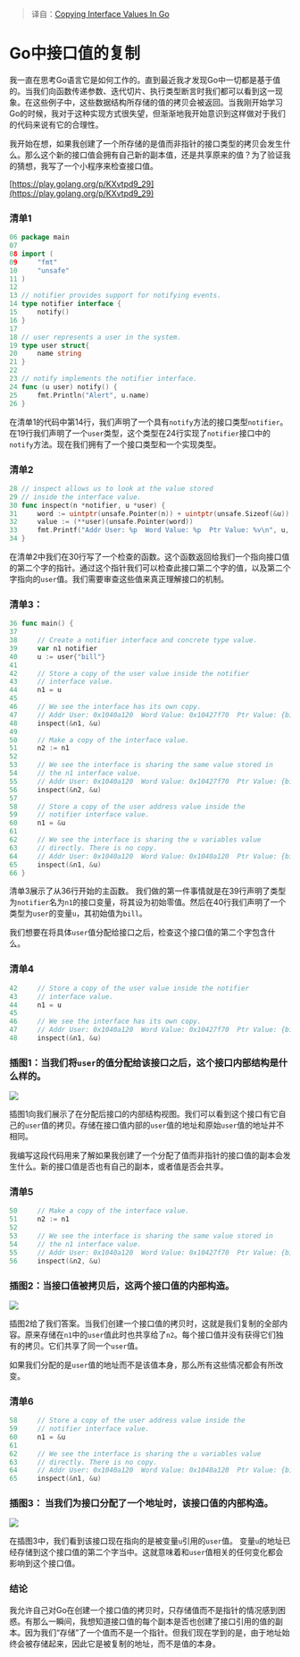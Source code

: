 > 译自：[Copying Interface Values In Go](https://www.ardanlabs.com/blog/2016/05/copying-interface-values-in-go.html)

# Go中接口值的复制

我一直在思考Go语言它是如何工作的。直到最近我才发现Go中一切都是基于值的。当我们向函数传递参数、迭代切片、执行类型断言时我们都可以看到这一现象。在这些例子中，这些数据结构所存储的值的拷贝会被返回。当我刚开始学习Go的时候，我对于这种实现方式很失望，但渐渐地我开始意识到这样做对于我们的代码来说有它的合理性。

我开始在想，如果我创建了一个所存储的是值而非指针的接口类型的拷贝会发生什么。那么这个新的接口值会拥有自己新的副本值，还是共享原来的值？为了验证我的猜想，我写了一个小程序来检查接口值。

[https://play.golang.org/p/KXvtpd9_29](https://play.golang.org/p/KXvtpd9_29)

### 清单1

```go
06 package main
07
08 import (
09     "fmt"
10     "unsafe"
11 )
12  
13 // notifier provides support for notifying events.
14 type notifier interface {
15     notify()
16 }
17  
18 // user represents a user in the system.
19 type user struct{
20     name string
21 }
22  
23 // notify implements the notifier interface.
24 func (u user) notify() {
25     fmt.Println("Alert", u.name)
26 }
```

在清单1的代码中第14行，我们声明了一个具有`notify`方法的接口类型`notifier`。在19行我们声明了一个`user`类型，这个类型在24行实现了`notifier`接口中的`notify`方法。现在我们拥有了一个接口类型和一个实现类型。

### 清单2

```go
28 // inspect allows us to look at the value stored
29 // inside the interface value.
30 func inspect(n *notifier, u *user) {
31     word := uintptr(unsafe.Pointer(n)) + uintptr(unsafe.Sizeof(&u))
32     value := (**user)(unsafe.Pointer(word))
33     fmt.Printf("Addr User: %p  Word Value: %p  Ptr Value: %v\n", u, *value, **value)
34 }
```

在清单2中我们在30行写了一个检查的函数。这个函数返回给我们一个指向接口值的第二个字的指针。通过这个指针我们可以检查此接口第二个字的值，以及第二个字指向的`user`值。我们需要审查这些值来真正理解接口的机制。

### 清单3：

```go
36 func main() {
37
38     // Create a notifier interface and concrete type value.
39     var n1 notifier
40     u := user{"bill"}
41
42     // Store a copy of the user value inside the notifier
43     // interface value.
44     n1 = u
45
46     // We see the interface has its own copy.
47     // Addr User: 0x1040a120  Word Value: 0x10427f70  Ptr Value: {bill}
48     inspect(&n1, &u)
49
50     // Make a copy of the interface value.
51     n2 := n1
52 	
53     // We see the interface is sharing the same value stored in
54     // the n1 interface value.
55     // Addr User: 0x1040a120  Word Value: 0x10427f70  Ptr Value: {bill}
56     inspect(&n2, &u)
57
58     // Store a copy of the user address value inside the
59     // notifier interface value.
60     n1 = &u
61
62     // We see the interface is sharing the u variables value
63     // directly. There is no copy.
64     // Addr User: 0x1040a120  Word Value: 0x1040a120  Ptr Value: {bill}
65     inspect(&n1, &u)
66 }
```

清单3展示了从36行开始的主函数。 我们做的第一件事情就是在39行声明了类型为`notifier`名为`n1`的接口变量，将其设为初始零值。然后在40行我们声明了一个类型为`user`的变量`u`，其初始值为`bill`。

我们想要在将具体`user`值分配给接口之后，检查这个接口值的第二个字包含什么。

### 清单4

```go
42     // Store a copy of the user value inside the notifier
43     // interface value.
44     n1 = u
45
46     // We see the interface has its own copy.
47     // Addr User: 0x1040a120  Word Value: 0x10427f70  Ptr Value: {bill}
48     inspect(&n1, &u)
```

### 插图1：当我们将`user`的值分配给该接口之后，这个接口内部结构是什么样的。

![](https://www.ardanlabs.com/images/goinggo/69_figure1.png)

插图1向我们展示了在分配后接口的内部结构视图。我们可以看到这个接口有它自己的`user`值的拷贝。存储在接口值内部的`user`值的地址和原始`user`值的地址并不相同。

我编写这段代码用来了解如果我创建了一个分配了值而非指针的接口值的副本会发生什么。新的接口值是否也有自己的副本，或者值是否会共享。

### 清单5

```go
50     // Make a copy of the interface value.
51     n2 := n1
52 	
53     // We see the interface is sharing the same value stored in
54     // the n1 interface value.
55     // Addr User: 0x1040a120  Word Value: 0x10427f70  Ptr Value: {bill}
56     inspect(&n2, &u)
```

### 插图2：当接口值被拷贝后，这两个接口值的内部构造。

![](https://www.ardanlabs.com/images/goinggo/69_figure2.png)

插图2给了我们答案。当我们创建一个接口值的拷贝时，这就是我们复制的全部内容。原来存储在`n1`中的`user`值此时也共享给了`n2`。每个接口值并没有获得它们独有的拷贝。它们共享了同一个`user`值。

如果我们分配的是`user`值的地址而不是该值本身，那么所有这些情况都会有所改变。

### 清单6

```go
58     // Store a copy of the user address value inside the
59     // notifier interface value.
60     n1 = &u
61
62     // We see the interface is sharing the u variables value
63     // directly. There is no copy.
64     // Addr User: 0x1040a120  Word Value: 0x1040a120  Ptr Value: {bill}
65     inspect(&n1, &u)
```

### 插图3： 当我们为接口分配了一个地址时，该接口值的内部构造。

![](https://www.ardanlabs.com/images/goinggo/69_figure3.png)

在插图3中，我们看到该接口现在指向的是被变量`u`引用的`user`值。 变量`u`的地址已经存储到这个接口值的第二个字当中。这就意味着和`user`值相关的任何变化都会影响到这个接口值。

### 结论

我允许自己对Go在创建一个接口值的拷贝时，只存储值而不是指针的情况感到困惑。有那么一瞬间，我想知道接口值的每个副本是否也创建了接口引用的值的副本。因为我们“存储”了一个值而不是一个指针。但我们现在学到的是，由于地址始终会被存储起来，因此它是被复制的地址，而不是值的本身。
